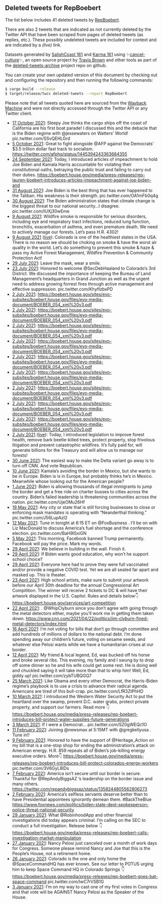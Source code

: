 ## Deleted tweets for RepBoebert

The list below includes 41 deleted tweets by
[RepBoebert](https://twitter.com/RepBoebert).

There are also 2 tweets that are indicated as not currently
deleted by the Twitter API that have been scraped from pages of deleted tweets (as replies, etc.).
These possibly undeleted tweets are included for context and are indicated by a _(live)_ link.


Datasets generated by [SalishCoast 161](https://twitter.com/SalishCoastA) and [Karma 161](https://twitter.com/KarmaOneSixOne)
using ✨[cancel-culture](https://github.com/travisbrown/cancel-culture)✨, an open source project by [Travis Brown](https://twitter.com/travisbrown) 
and other tools as part of the [deleted-tweets-archive](https://github.com/salcoast/deleted-tweets-archive/) project repo on github.

You can create your own updated version of this document by checking out and configuring the
repository and then running the following commands:

```bash
$ cargo build --release
$ target/release/twcc deleted-tweets --report RepBoebert
```

Please note that all tweets quoted here are sourced from the
[Wayback Machine](https://web.archive.org) and were not directly accessed through the Twitter API or
any Twitter client.

* [17 October 2021](https://web.archive.org/web/20211017014159/https://twitter.com/RepBoebert/status/1449551196356759553): Sleepy Joe thinks the cargo ships off the coast of California are his first boat parade! I discussed this and the debacle that is the Biden regime with  @jessewaters  on Watters’ World! pic.twitter.com/SSvQEHLGrd
* [ 5 October 2021](https://web.archive.org/web/20211005160726/https://twitter.com/RepBoebert/status/1445419154887020546): Great to fight alongside  @AFP  against the Democrats’ $3.5 trillion dollar fast track to socialism. https://twitter.com/afphq/status/1445394243363684355
* [24 September 2021](https://web.archive.org/web/20210924161723/https://twitter.com/RepBoebert/status/1441436274229972992): Today, I introduced articles of impeachment to hold Joe Biden and Kamala Harris accountable for violating their constitutional oaths, betraying the public trust and failing to carry out their duties. https://boebert.house.gov/media/press-releases/rep-lauren-boebert-introduces-articles-impeachment-against-joe-biden-and
* [31 August 2021](https://web.archive.org/web/20210831213606/https://twitter.com/RepBoebert/status/1432794933665144845): Joe Biden is the best thing that has ever happened to the Taliban.  His weakness is their strength. pic.twitter.com/OA1mFb0q4g
* [30 August 2021](https://web.archive.org/web/20210830202206/https://twitter.com/RepBoebert/status/1432438457121529867): The Biden administration states that climate change is the biggest threat to our national security…I disagree. pic.twitter.com/lUXj30wEme
* [ 9 August 2021](https://web.archive.org/web/20210809174301/https://twitter.com/RepBoebert/status/1424788286292234249): Wildfire smoke is responsible for serious disorders, including eye and respiratory tract infections, reduced lung function, bronchitis, exacerbation of asthma, and even premature death.  We need to actively manage our forests. Let’s pass H.R. 4302!
* [ 9 August 2021](https://web.archive.org/web/20210809174301/https://twitter.com/RepBoebert/status/1424788286292234249) ([live](https://twitter.com/RepBoebert/status/1424788284446756876)): Colorado is one of the healthiest states in the USA. There is no reason we should be choking on smoke & have the worst air quality in the world.   Let’s do something to prevent this smoke & haze & pass my Active Forest Management, Wildfire Prevention & Community Protection Act!
* [29 July 2021](https://web.archive.org/web/20210729142749/https://twitter.com/RepBoebert/status/1420747077538041857): Leave the mask, wear a smile.
* [23 July 2021](https://web.archive.org/web/20210723204500/https://twitter.com/RepBoebert/status/1418673472755040261): Honored to welcome  @SecDebHaaland  to Colorado’s 3rd District.   We discussed the importance of keeping the Bureau of Land Management’s headquarters in Grand Junction as well as the urgent need to address growing forrest fires through active management and effective suppression. pic.twitter.com/KhyfIzbxPD
* [ 2 July 2021](https://web.archive.org/web/20210702085911/https://twitter.com/RepBoebert/status/1410885695539974149): https://boebert.house.gov/sites/evo-subsites/boebert.house.gov/files/evo-media-document/BOEBER_054_xml%20v3.pdf
* [ 2 July 2021](https://web.archive.org/web/20210702085819/https://twitter.com/RepBoebert/status/1410885494787952640): https://boebert.house.gov/sites/evo-subsites/boebert.house.gov/files/evo-media-document/BOEBER_054_xml%20v3.pdf
* [ 2 July 2021](https://web.archive.org/web/20210702085722/https://twitter.com/RepBoebert/status/1410885246241943553): https://boebert.house.gov/sites/evo-subsites/boebert.house.gov/files/evo-media-document/BOEBER_054_xml%20v3.pdf
* [ 2 July 2021](https://web.archive.org/web/20210702085349/https://twitter.com/RepBoebert/status/1410884373860294660): https://boebert.house.gov/sites/evo-subsites/boebert.house.gov/files/evo-media-document/BOEBER_054_xml%20v3.pdf
* [ 2 July 2021](https://web.archive.org/web/20210702085230/https://twitter.com/RepBoebert/status/1410884036646555650): https://boebert.house.gov/sites/evo-subsites/boebert.house.gov/files/evo-media-document/BOEBER_054_xml%20v3.pdf
* [ 2 July 2021](https://web.archive.org/web/20210702085240/https://twitter.com/RepBoebert/status/1410883926051246080): https://boebert.house.gov/sites/evo-subsites/boebert.house.gov/files/evo-media-document/BOEBER_054_xml%20v3.pdf
* [ 2 July 2021](https://web.archive.org/web/20210702085131/https://twitter.com/RepBoebert/status/1410883785625845762): https://boebert.house.gov/sites/evo-subsites/boebert.house.gov/files/evo-media-document/BOEBER_054_xml%20v3.pdf
* [ 2 July 2021](https://web.archive.org/web/20210702084955/https://twitter.com/RepBoebert/status/1410883355600732160): https://boebert.house.gov/sites/evo-subsites/boebert.house.gov/files/evo-media-document/BOEBER_054_xml%20v3.pdf
* [ 2 July 2021](https://web.archive.org/web/20210702084927/https://twitter.com/RepBoebert/status/1410883293822787591): https://boebert.house.gov/sites/evo-subsites/boebert.house.gov/files/evo-media-document/BOEBER_054_xml%20v3.pdf
* [ 2 July 2021](https://web.archive.org/web/20210702084927/https://twitter.com/RepBoebert/status/1410883293822787591) ([live](https://twitter.com/RepBoebert/status/1410755276618317827)): Today, I introduced legislation to improve forest health, remove bark beetle-killed trees, protect property, stop frivolous litigation and prevent catastrophic wildfires.    It’s fully paid for, will generate billions for the Treasury and will allow us to manage our forests!
* [30 June 2021](https://web.archive.org/web/20210630135936/https://twitter.com/RepBoebert/status/1410230523134361605): The easiest way to make the Delta variant go away is to turn off CNN.   And vote Republican.
* [10 June 2021](https://web.archive.org/web/20210610191614/https://twitter.com/RepBoebert/status/1403067964874711049): Kamala’s avoiding the border in Mexico, but she wants to be in Europe.  Biden is is in Europe, but probably thinks he’s in Mexico.   Meanwhile whose looking out for the American people?
* [ 1 June 2021](https://web.archive.org/web/20210601215519/https://twitter.com/RepBoebert/status/1399846998640107524): Biden is allowing thousands of illegal immigrants to jump the border and get a free ride on charter busses to cities across the country.   Biden’s failed leadership is threatening communities across the nation. pic.twitter.com/UjeOMu26Hf
* [19 May 2021](https://web.archive.org/web/20210520050947/https://twitter.com/RepBoebert/status/1395083053026906114): Any city or state that is still forcing businesses to close or enforcing mask mandates is operating with “Neanderthal thinking.” pic.twitter.com/J56LupAzI2
* [12 May 2021](https://web.archive.org/web/20210512214521/https://twitter.com/RepBoebert/status/1392596687940685831): Tune in tonight at 6:15 ET on  @FoxBusiness . I’ll be on with Liz MacDonald to discuss America’s fuel shortage and the conference election. pic.twitter.com/BaH9lSxiGN
* [ 5 May 2021](https://web.archive.org/web/20210505134525/https://twitter.com/RepBoebert/status/1389937564430356483): This morning, Facebook banned Trump permanently.  Facebook will pay the price. Mark my words.
* [29 April 2021](https://web.archive.org/web/20210429020634/https://twitter.com/RepBoebert/status/1387589013058605059): We believe in building in the wall.   Finish it.
* [29 April 2021](https://web.archive.org/web/20210429013712/https://twitter.com/RepBoebert/status/1387581531871383557): If Biden wants good education, why won’t he support school choice?
* [29 April 2021](https://web.archive.org/web/20210429011508/https://twitter.com/RepBoebert/status/1387576116450406400): Everyone here had to prove they were full vaccinated and/or provide a negative COVID test.   Yet we are all seated far apart and masked up.  This is theater.
* [23 April 2021](https://web.archive.org/web/20210423164104/https://twitter.com/RepBoebert/status/1385634367662350338): High school artists, make sure to submit your artwork before our April 30th deadline for the annual Congressional Art Compitition. The winner will receive 2 tickets to DC & will have their artwork displayed in the U.S. Capitol.  Rules and details below👇 https://boebert.house.gov/services/art-competition
* [22 April 2021](https://web.archive.org/web/20210422210606/https://twitter.com/RepBoebert/status/1385339018334834689): . @WhipClyburn  since you don’t agree with going through the metal detectors either, maybe you’ll work me in getting them taken down. https://www.cnn.com/2021/04/22/politics/jim-clyburn-fined-metal-detectors/index.html
* [16 April 2021](https://web.archive.org/web/20210416192416/https://twitter.com/RepBoebert/status/1383138899254517760): I’m not voting for bills that don’t go through committee and add hundreds of millions of dollars to the national debt.   I’m done spending away our children’s future, voting on sesame seeds, and whatever else Pelosi wants while we have a humanitarian crises at our border.
* [12 April 2021](https://web.archive.org/web/20210412030538/https://twitter.com/RepBoebert/status/1381443293549109260): My friend & local legend, Ed, was bucked off his horse and broke several ribs. This evening, my family and I swung by to drop off some dinner so he and his wife could get some rest.  He is doing well and chuckled saying it will take more than that to whip him! Well, Ed, giddy up! pic.twitter.com/zybTUBQGQ7
* [25 March 2021](https://web.archive.org/web/20210325215834/https://twitter.com/RepBoebert/status/1375203270248005634): Like Obama and every other Democrat, the Harris-Biden regime’s playbook is to use a crisis to advance their radical agenda.   Americans are tired of this bull-crap. pic.twitter.com/LfR3ZtPhHD
* [10 March 2021](https://web.archive.org/web/20210310003836/https://twitter.com/RepBoebert/status/1369447474520350724): I introduced the Western Water Security Act to put the heartland over the swamp, prevent D.C. water grabs, protect private property, and support our farmers.   Read more 👇  https://boebert.house.gov/media/press-releases/rep-boebert-introduces-bill-protect-water-supplies-future-generations
* [ 3 March 2021](https://web.archive.org/web/20210303224756/https://twitter.com/RepBoebert/status/1367245282828812290): If I were a Democrat... pic.twitter.com/SZ0gWEQc1O
* [11 February 2021](https://web.archive.org/web/20210211232533/https://twitter.com/RepBoebert/status/1360007017008660481): Joining  @newsmax  at 5:15MT with  @gregkellyusa . Tune in!!
* [ 9 February 2021](https://web.archive.org/web/20210209230843/https://twitter.com/RepBoebert/status/1359278033962749957): Honored to have the support of  @Heritage_Action  on my bill that is a one-stop shop for ending the administration’s attack on American energy.  H.R. 859 repeals all of Biden’s job-killing energy executive orders.   More👇  https://boebert.house.gov/media/press-releases/rep-boebert-introduces-bill-protect-colorados-energy-workers  pic.twitter.com/3V6GyL8IDs
* [ 7 February 2021](https://web.archive.org/web/20210207045123/https://twitter.com/RepBoebert/status/1358277128215801857): America isn’t secure until our border is secure.   Thankful for  @RepAndyBiggsAZ ’s leadership on the border issue and many others. https://twitter.com/repandybiggsaz/status/1358244805562806273
* [ 2 February 2021](https://web.archive.org/web/20210202005116/https://twitter.com/RepBoebert/status/1356404723545440261): America’s selfless servants deserve better than to have Presidential appointees ignorantly demean them.    #BackTheBlue  https://www.foxnews.com/politics/biden-state-dept-spokesperson-police-threat-national-security
* [29 January 2021](https://web.archive.org/web/20210129025501/https://twitter.com/RepBoebert/status/1354986340899844096): What  @RobinhoodApp  and other financial investigations did today appears criminal.  I’m calling on the SEC to conduct a full investigation. Release below 👇  https://boebert.house.gov/media/press-releases/rep-boebert-calls-investigation-market-manipulation
* [27 January 2021](https://web.archive.org/web/20210127130335/https://twitter.com/RepBoebert/status/1354414598380789760): Nancy Pelosi just canceled over a month of work days for Congress.   Someone please remind Nancy and Joe that this is the People’s House, not a retirement home.
* [26 January 2021](https://web.archive.org/web/20210126220537/https://twitter.com/RepBoebert/status/1354188529111330819): Colorado is the one and only home the  @SpaceCommandHQ  has ever known.  See our letter to POTUS urging him to keep Space Command HQ in Colorado Springs 👇   https://boebert.house.gov/media/press-releases/rep-boebert-goes-bat-space-command  pic.twitter.com/IwC7rVSB1G
* [ 3 January 2021](https://web.archive.org/web/20210103190909/https://twitter.com/RepBoebert/status/1345809265521520640): I’m on my way to cast one of my first votes in Congress and that vote will be AGAINST Nancy Pelosi as the Speaker of the House.
